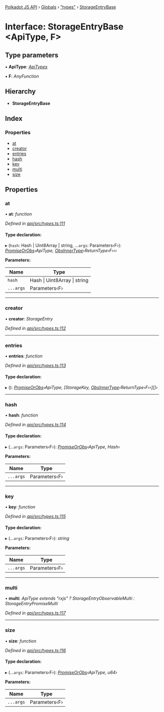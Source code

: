[Polkadot JS API](../README.md) › [Globals](../globals.md) › ["types"](../modules/_types_.md) › [StorageEntryBase](_types_.storageentrybase.md)

# Interface: StorageEntryBase <**ApiType, F**>

## Type parameters

▪ **ApiType**: *[ApiTypes](../modules/_types_.md#apitypes)*

▪ **F**: *AnyFunction*

## Hierarchy

* **StorageEntryBase**

## Index

### Properties

* [at](_types_.storageentrybase.md#at)
* [creator](_types_.storageentrybase.md#creator)
* [entries](_types_.storageentrybase.md#entries)
* [hash](_types_.storageentrybase.md#hash)
* [key](_types_.storageentrybase.md#key)
* [multi](_types_.storageentrybase.md#multi)
* [size](_types_.storageentrybase.md#size)

## Properties

###  at

• **at**: *function*

*Defined in [api/src/types.ts:111](https://github.com/polkadot-js/api/blob/0d2896630/packages/api/src/types.ts#L111)*

#### Type declaration:

▸ (`hash`: Hash | Uint8Array | string, ...`args`: Parameters‹F›): *[PromiseOrObs](../modules/_types_.md#promiseorobs)‹ApiType, [ObsInnerType](../modules/_types_.md#obsinnertype)‹ReturnType‹F›››*

**Parameters:**

Name | Type |
------ | ------ |
`hash` | Hash &#124; Uint8Array &#124; string |
`...args` | Parameters‹F› |

___

###  creator

• **creator**: *StorageEntry*

*Defined in [api/src/types.ts:112](https://github.com/polkadot-js/api/blob/0d2896630/packages/api/src/types.ts#L112)*

___

###  entries

• **entries**: *function*

*Defined in [api/src/types.ts:113](https://github.com/polkadot-js/api/blob/0d2896630/packages/api/src/types.ts#L113)*

#### Type declaration:

▸ (): *[PromiseOrObs](../modules/_types_.md#promiseorobs)‹ApiType, [StorageKey, [ObsInnerType](../modules/_types_.md#obsinnertype)‹ReturnType‹F››][]›*

___

###  hash

• **hash**: *function*

*Defined in [api/src/types.ts:114](https://github.com/polkadot-js/api/blob/0d2896630/packages/api/src/types.ts#L114)*

#### Type declaration:

▸ (...`args`: Parameters‹F›): *[PromiseOrObs](../modules/_types_.md#promiseorobs)‹ApiType, Hash›*

**Parameters:**

Name | Type |
------ | ------ |
`...args` | Parameters‹F› |

___

###  key

• **key**: *function*

*Defined in [api/src/types.ts:115](https://github.com/polkadot-js/api/blob/0d2896630/packages/api/src/types.ts#L115)*

#### Type declaration:

▸ (...`args`: Parameters‹F›): *string*

**Parameters:**

Name | Type |
------ | ------ |
`...args` | Parameters‹F› |

___

###  multi

• **multi**: *ApiType extends "rxjs" ? StorageEntryObservableMulti : StorageEntryPromiseMulti*

*Defined in [api/src/types.ts:117](https://github.com/polkadot-js/api/blob/0d2896630/packages/api/src/types.ts#L117)*

___

###  size

• **size**: *function*

*Defined in [api/src/types.ts:116](https://github.com/polkadot-js/api/blob/0d2896630/packages/api/src/types.ts#L116)*

#### Type declaration:

▸ (...`args`: Parameters‹F›): *[PromiseOrObs](../modules/_types_.md#promiseorobs)‹ApiType, u64›*

**Parameters:**

Name | Type |
------ | ------ |
`...args` | Parameters‹F› |
